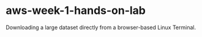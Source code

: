 # aws-week-1-hands-on-lab
Downloading a large dataset directly from a browser-based Linux Terminal.
